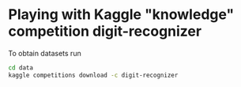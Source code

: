 # Playing with Kaggle "knowledge" competition digit-recognizer

To obtain datasets run
```bash
cd data
kaggle competitions download -c digit-recognizer
```
